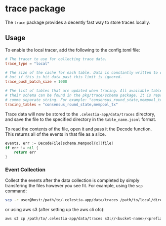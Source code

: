 # trace package

The `trace` package provides a decently fast way to store traces locally.

## Usage

To enable the local tracer, add the following to the config.toml file:

```toml
# The tracer to use for collecting trace data.
trace_type = "local"

# The size of the cache for each table. Data is constantly written to disk,
# but if this is hit data past this limit is ignored.
trace_push_batch_size = 1000

# The list of tables that are updated when tracing. All available tables and
# their schema can be found in the pkg/trace/schema package. It is represented as a
# comma separate string. For example: "consensus_round_state,mempool_tx".
tracing_tables = "consensus_round_state,mempool_tx"
```

Trace data will now be stored to the `.celestia-app/data/traces` directory, and
save the file to the specified directory in the `table_name.jsonl` format.

To read the contents of the file, open it and pass it the Decode function. This
returns all of the events in that file as a slice.

```go
events, err := DecodeFile[schema.MempoolTx](file)
if err != nil {
    return err
}
```

### Event Collection

Collect the events after the data collection is completed by simply transfering
the files however you see fit. For example, using the `scp` command:

```bash
scp -r user@host:/path/to/.celestia-app/data/traces /path/to/local/directory
```

or using aws s3 (after setting up the aws cli ofc):

```bash
aws s3 cp /path/to/.celestia-app/data/traces s3://<bucket-name>/<prefix> --recursive
```
